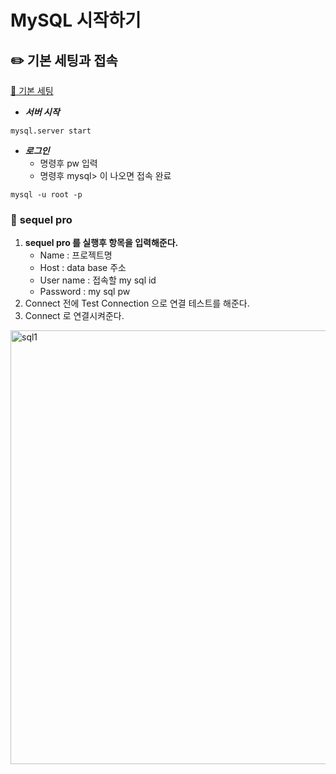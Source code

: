 # MySQL 시작하기

## ✏️ 기본 세팅과 접속

[🔗 기본 세팅](https://velog.io/@taeate/Sequel-Pro-MySQL-DB-관리하는법)

- ***서버 시작***

```
mysql.server start
```

- ***로그인***
    - 명령후 pw 입력
    - 명령후 mysql> 이 나오면 접속 완료

```
mysql -u root -p
```

### 📍 **sequel pro**

1. **sequel pro 를 실행후 항목을 입력해준다.**
    - Name : 프로젝트명
    - Host : data base 주소
    - User name : 접속할 my sql id
    - Password : my sql pw
2. Connect 전에 Test Connection 으로 연결 테스트를 해준다.
3. Connect 로 연결시켜준다.

<img width="694" alt="sql1" src="https://user-images.githubusercontent.com/115536240/223582830-6830155b-2435-4b4d-bda6-a465630ca890.png">
